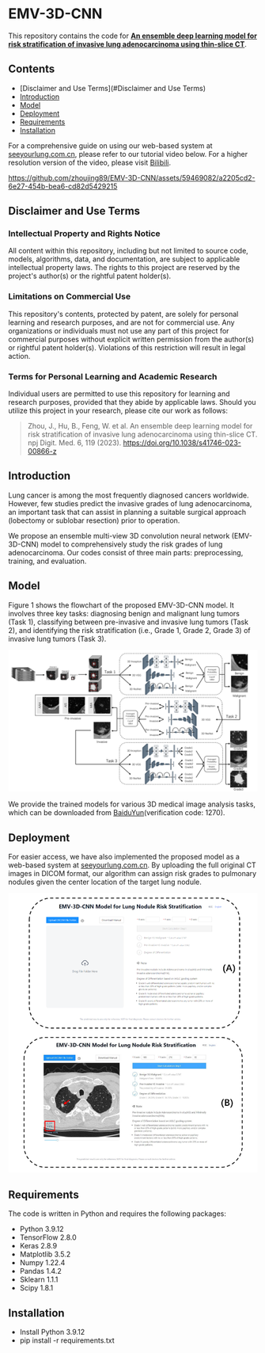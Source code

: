 # EMV-3D-CNN

This repository contains the code for [**An ensemble deep learning model for risk stratification of invasive lung adenocarcinoma using thin-slice CT**](https://www.nature.com/articles/s41746-023-00866-z).

## Contents
- [Disclaimer and Use Terms](#Disclaimer and Use Terms)
- [Introduction](#Introduction)
- [Model](#model)
- [Deployment](#Deployment)
- [Requirements](#requirements)
- [Installation](#Installation)


For a comprehensive guide on using our web-based system at [seeyourlung.com.cn](https://seeyourlung.com.cn), please refer to our tutorial video below. For a higher resolution version of the video, please visit [Bilibili](https://www.bilibili.com/video/BV1ch411w7zP/?vd_source=c119f4328157bf56167596e497833c71).




https://github.com/zhoujing89/EMV-3D-CNN/assets/59469082/a2205cd2-6e27-454b-bea6-cd82d5429215

## Disclaimer and Use Terms

### Intellectual Property and Rights Notice
All content within this repository, including but not limited to source code, models, algorithms, data, and documentation, are subject to applicable intellectual property laws. The rights to this project are reserved by the project's author(s) or the rightful patent holder(s).

### Limitations on Commercial Use
This repository's contents, protected by patent, are solely for personal learning and research purposes, and are not for commercial use. Any organizations or individuals must not use any part of this project for commercial purposes without explicit written permission from the author(s) or rightful patent holder(s). Violations of this restriction will result in legal action.

### Terms for Personal Learning and Academic Research
Individual users are permitted to use this repository for learning and research purposes, provided that they abide by applicable laws. Should you utilize this project in your research, please cite our work as follows:

> Zhou, J., Hu, B., Feng, W. et al. An ensemble deep learning model for risk stratification of invasive lung adenocarcinoma using thin-slice CT. npj Digit. Med. 6, 119 (2023). https://doi.org/10.1038/s41746-023-00866-z




## Introduction

Lung cancer is among the most frequently diagnosed cancers worldwide. However, few studies predict the invasive grades of lung adenocarcinoma, an important task that can assist in planning a suitable surgical approach (lobectomy or sublobar resection) prior to operation. 

We propose an ensemble multi-view 3D convolution neural network (EMV-3D-CNN) model to comprehensively study the risk grades of lung adenocarcinoma. Our codes consist of three main parts: preprocessing, training, and evaluation.

## Model

Figure 1 shows the flowchart of the proposed EMV-3D-CNN model. It involves three key tasks: diagnosing benign and malignant lung tumors (Task 1), classifying between pre-invasive and invasive lung tumors (Task 2), and identifying the risk stratification (i.e., Grade 1, Grade 2, Grade 3) of invasive lung tumors (Task 3).


 



![model_flowchart.png](https://github.com/zhoujing89/EMV-3D-CNN/blob/main/images/model_flowchart.png?raw=true)

We provide the trained models for various 3D medical image analysis tasks, which can be downloaded from [BaiduYun](https://pan.baidu.com/s/1d5_8no3chKH7wsB_momjyw?pwd=1270)(verification code: 1270).

## Deployment

For easier access, we have also implemented the proposed model as a web-based system at [seeyourlung.com.cn](https://seeyourlung.com.cn). By uploading the full original CT images in DICOM format, our algorithm can assign risk grades to pulmonary nodules given the center location of the target lung nodule. 


![platform.png](https://github.com/zhoujing89/EMV-3D-CNN/blob/main/images/platform.png?raw=true)

## Requirements

The code is written in Python and requires the following packages: 

* Python 3.9.12 
* TensorFlow 2.8.0 
* Keras 2.8.9 
* Matplotlib 3.5.2 
* Numpy 1.22.4 
* Pandas 1.4.2 
* Sklearn 1.1.1 
* Scipy 1.8.1
## Installation
* Install Python 3.9.12
* pip install -r requirements.txt
